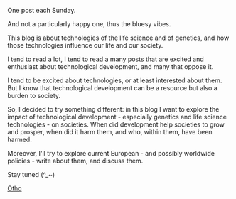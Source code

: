 One post each Sunday.

And not a particularly happy one, thus the bluesy vibes.

This blog is about technologies of the life science and of genetics, and how those technologies influence our life and our society.

I tend to read a lot, I tend to read a many posts that are excited and enthusiast about technological development, and many that oppose it.

I tend to be excited about technologies, or at least interested about them. But I know that technological development can be a resource but also a burden to society. 

So, I decided to try something different: in this blog I want to explore the impact of technological development - especially genetics and life science technologies - on societies. When did development help societies to grow and prosper, when did it harm them, and who, within them, have been harmed.

Moreover, I'll try to explore current European - and possibly worldwide policies - write about them, and discuss them.

Stay tuned (^_~)

[Otho](https://otho.netlify.com)

